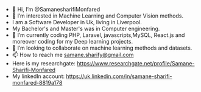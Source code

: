 - 👋 Hi, I’m @SamanesharifiMonfared
- 👀 I’m interested in Machine Learning and Computer Vision methods.
- I am a Software Developer in Uk, living in Liverpool.
- My Bachelor's and Master's was in Computer engineering.
- 🌱 I’m currently coding PHP, Laravel, javascripts,MySQL, React.js and moreover coding for my Deep learning projects.
- 💞️ I’m looking to collaborate on machine learning methods and datasets.
- 📫 How to reach me samane.sharify@gmail.com
- Here is my researchgate: https://www.researchgate.net/profile/Samane-Sharifi-Monfared
- My linkedIn account: https://uk.linkedin.com/in/samane-sharifi-monfared-8819a178

<!---
SamaneSharifiMonfared is a ✨ special ✨ repository because its `README.md` (this file) appears on your GitHub profile.
You can click the Preview link to take a look at your changes.
--->
